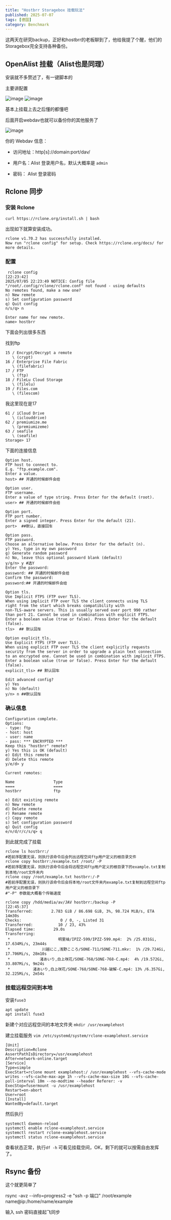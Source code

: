 ```yaml
---
title: "Hostbrr Storagebox 挂载玩法"
published: 2025-07-07
tags: [德国]
category: Benchmark
---
```


这两天在研究backup，正好和hostbrr的老板聊到了，他给我提了个醒，他们的Storagebox完全支持各种备份。

## OpenAlist 挂载（Alist也是同理）

安装就不多赘述了，有一键脚本的

主要讲配置

<picture>
    <source srcset="https://s3.catcat.blog/images/2025/07/image-14-scaled.avif" type="image/avif">
    <source srcset="https://s3.catcat.blog/images/2025/07/image-14-scaled.webp" type="image/webp">
    <img src="https://s3.catcat.blog/images/2025/07/image-14-scaled.jpg" alt="image" loading="lazy">
</picture>

<picture>
    <source srcset="https://s3.catcat.blog/images/2025/07/image-15.avif" type="image/avif">
    <source srcset="https://s3.catcat.blog/images/2025/07/image-15.webp" type="image/webp">
    <img src="https://s3.catcat.blog/images/2025/07/image-15.jpg" alt="image" loading="lazy">
</picture>

基本上挂载上去之后懂的都懂吧

后面开启webdav也就可以备份你的其他服务了

<picture>
    <source srcset="https://s3.catcat.blog/images/2025/07/image-16-scaled.avif" type="image/avif">
    <source srcset="https://s3.catcat.blog/images/2025/07/image-16-scaled.webp" type="image/webp">
    <img src="https://s3.catcat.blog/images/2025/07/image-16-scaled.jpg" alt="image" loading="lazy">
</picture>

你的 Webdav 信息：

- 访问地址：http\[s\]://domain:port/dav/

- 用户名：Alist 登录用户名，默认大概率是 `admin`

- 密码： Alist 登录密码

## Rclone 同步

### 安装 Rclone

```shell
curl https://rclone.org/install.sh | bash 
```

出现如下就算安装成功。

```shell
rclone v1.70.2 has successfully installed.
Now run "rclone config" for setup. Check https://rclone.org/docs/ for more details.
```

### 配置

```shell
 rclone config                                                                                                                                                              [22:23:42]
2025/07/05 22:23:49 NOTICE: Config file "/root/.config/rclone/rclone.conf" not found - using defaults
No remotes found, make a new one?
n) New remote
s) Set configuration password
q) Quit config
n/s/q> n

Enter name for new remote.
name> hostbrr
```

下面会列出很多东西

找到ftp

```shell
15 / Encrypt/Decrypt a remote
   \ (crypt)
16 / Enterprise File Fabric
   \ (filefabric)
17 / FTP
   \ (ftp)
18 / FileLu Cloud Storage
   \ (filelu)
19 / Files.com
   \ (filescom)
```

我这里现在是17

```shell
61 / iCloud Drive
   \ (iclouddrive)
62 / premiumize.me
   \ (premiumizeme)
63 / seafile
   \ (seafile)
Storage> 17
```

下面的连接信息

```shell
Option host.
FTP host to connect to.
E.g. "ftp.example.com".
Enter a value.
host> ## 开通的时候邮件会给

Option user.
FTP username.
Enter a value of type string. Press Enter for the default (root).
user> ## 开通的时候邮件会给

Option port.
FTP port number.
Enter a signed integer. Press Enter for the default (21).
port>  ##默认，直接回车

Option pass.
FTP password.
Choose an alternative below. Press Enter for the default (n).
y) Yes, type in my own password
g) Generate random password
n) No, leave this optional password blank (default)
y/g/n> y #选Y
Enter the password:
password: ## 开通的时候邮件会给
Confirm the password:
password:## 开通的时候邮件会给

Option tls.
Use Implicit FTPS (FTP over TLS).
When using implicit FTP over TLS the client connects using TLS
right from the start which breaks compatibility with
non-TLS-aware servers. This is usually served over port 990 rather
than port 21. Cannot be used in combination with explicit FTPS.
Enter a boolean value (true or false). Press Enter for the default (false).
tls>  ## 默认回车

Option explicit_tls.
Use Explicit FTPS (FTP over TLS).
When using explicit FTP over TLS the client explicitly requests
security from the server in order to upgrade a plain text connection
to an encrypted one. Cannot be used in combination with implicit FTPS.
Enter a boolean value (true or false). Press Enter for the default (false).
explicit_tls> ## 默认回车

Edit advanced config?
y) Yes
n) No (default)
y/n> n ##默认回车
```

### 确认信息

```shell
Configuration complete.
Options:
- type: ftp
- host: host
- user: name
- pass: *** ENCRYPTED ***
Keep this "hostbrr" remote?
y) Yes this is OK (default)
e) Edit this remote
d) Delete this remote
y/e/d> y

Current remotes:

Name                 Type
====                 ====
hostbrr              ftp

e) Edit existing remote
n) New remote
d) Delete remote
r) Rename remote
c) Copy remote
s) Set configuration password
q) Quit config
e/n/d/r/c/s/q> q
```

到此就完成了挂载

```shell
rclone ls hostbrr:/ 
#若前序配置无误，则执行该命令后会列出远程空间ftp用户定义的根目录文件
rclone copy hostbrr:/example.txt /root/ -P 
#若前序配置无误，则执行该命令后会将远程空间ftp用户定义的根目录下的example.txt复制到本地/root文件夹内
rclone copy /root/example.txt hostbrr:/-P
#若前序配置无误，则执行该命令后会将本地/root文件夹内example.txt复制到远程空间ftp用户定义的根目录下
#"-P" 参数能大概看个传输速度
```

```shell
rclone copy /hdd/media/av/JAV hostbrr:/backup -P                                                                                          [22:45:37]
Transferred:        2.783 GiB / 86.698 GiB, 3%, 98.724 MiB/s, ETA 14m30s
Checks:                 0 / 0, -, Listed 31
Transferred:           10 / 23, 43%
Elapsed time:        29.0s
Transferring:
 *                     明里䌷/IPZZ-599/IPZZ-599.mp4:  2% /25.031Gi, 17.634Mi/s, 23m44s
 *              川越にこ,浅野こころ/SONE-711/SONE-711.mkv:  1% /29.724Gi, 17.706Mi/s, 28m10s
 *             渚あいり,白上咲花/SONE-768/SONE-768-C.mp4:  4% /19.572Gi, 33.807Mi/s, 9m24s
 *          渚あいり,白上咲花/SONE-768/SONE-768-破解-C.mp4: 13% /6.357Gi, 32.225Mi/s, 2m54s
```

### 挂载远程空间到本地

安装`fuse3`

```shell
apt update
apt install fuse3
```

新建个对应远程空间的本地文件夹 `mkdir /usr/examplehost`

建立挂载服务 `vim /etc/systemd/system/rclone-examplehost.service`

```shell
[Unit]
Description=Rclone
AssertPathIsDirectory=/usr/examplehost
After=network-online.target
[Service]
Type=simple
ExecStart=rclone mount examplehost:/ /usr/examplehost --vfs-cache-mode writes --vfs-cache-max-age 1h --vfs-cache-max-size 10G --vfs-cache-poll-interval 10m --no-modtime --header Referer: -v
ExecStop=fusermount -u /usr/examplehost
Restart=on-abort
User=root
[Install]
WantedBy=default.target
```

然后执行

```shell
systemctl daemon-reload
systemctl enable rclone-examplehost.service
systemctl restart rclone-examplehost.service
systemctl status rclone-examplehost.service
```

查看状态正常，执行`df -h` 可看见挂载空间，OK，剩下的就可以按需自由发挥了。

## Rsync 备份

这个就更简单了

rsync -avz --info=progress2 -e "ssh -p 端口" /root/example name@ip:/home/name/example

输入 ssh 密码直接起飞同步
